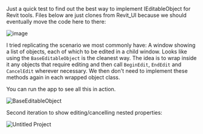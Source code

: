 Just a quick test to find out the best way to implement IEditableObject for Revit tools. Files below are just clones from Revit_UI because we should eventually move the code here to there:

![image](https://github.com/user-attachments/assets/747b7c79-fd62-49a2-91b0-59de9a90b81e)

I tried replicating the scenario we most commonly have: A window showing a list of objects, each of which to be edited in a child window.
Looks like using the `BaseEditableObject` is the cleanest way. The idea is to wrap inside it any objects that require editing and then call `BeginEdit`, `EndEdit` and `CancelEdit` wherever necessary. We then don't need to implement these methods again in each wrapped object class.

You can run the app to see all this in action.

![BaseEditableObject](https://github.com/user-attachments/assets/c3e206c9-a22b-4358-9c49-dac2a43e444e)

Second iteration to show editing/cancelling nested properties:

![Untitled Project](https://github.com/user-attachments/assets/75fe72ce-08a2-47e8-858a-1057da76b4cc)
